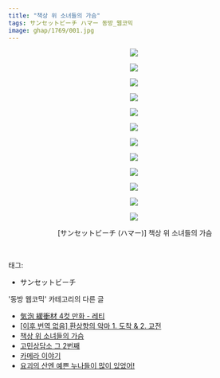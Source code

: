 ```yaml
---
title: "책상 위 소녀들의 가슴"
tags: サンセットビーチ ハマー 동방_웹코믹
image: ghap/1769/001.jpg
---
```

<div class="article">
<p style="text-align: center; clear: none; float: none;"><img src="{{ site.nasurl }}/ghap/1769/001.jpg"/></p>
<p style="text-align: center; clear: none; float: none;"><img src="{{ site.nasurl }}/ghap/1769/002.jpg"/></p>
<p style="text-align: center; clear: none; float: none;"><img src="{{ site.nasurl }}/ghap/1769/003.jpg"/></p>
<p style="text-align: center; clear: none; float: none;"><img src="{{ site.nasurl }}/ghap/1769/004.jpg"/></p>
<p style="text-align: center; clear: none; float: none;"><img src="{{ site.nasurl }}/ghap/1769/005.jpg"/></p>
<p style="text-align: center; clear: none; float: none;"><img src="{{ site.nasurl }}/ghap/1769/006.jpg"/></p>
<p style="text-align: center; clear: none; float: none;"><img src="{{ site.nasurl }}/ghap/1769/007.jpg"/></p>
<p style="text-align: center; clear: none; float: none;"><img src="{{ site.nasurl }}/ghap/1769/008.jpg"/></p>
<p style="text-align: center; clear: none; float: none;"><img src="{{ site.nasurl }}/ghap/1769/009.jpg"/></p>
<p style="text-align: center; clear: none; float: none;"><img src="{{ site.nasurl }}/ghap/1769/010.jpg"/></p>
<p style="text-align: center; clear: none; float: none;"><img src="{{ site.nasurl }}/ghap/1769/011.jpg"/></p>
<p style="text-align: center; clear: none; float: none;"><img src="{{ site.nasurl }}/ghap/1769/012.jpg"/></p>
<p style="text-align: center; clear: none; float: none;"> [サンセットビーチ (ハマー)] 책상 위 소녀들의 가슴</p>
<p><br/></p>
</div><div class="tagTrail">
<p>태그: </p>
<ul>
<li>サンセットビーチ</li>
</ul>
</div><div class="another">
<p>'동방 웹코믹' 카테고리의 다른 글</p>
<ul>
<li><a href="/2016-08-23-ghap_1789">気泡 緩衝材 4컷 만화 - 레티</a></li>
<li><a href="/2016-08-23-ghap_1786">[이후 번역 없음] 환상향의 악마 1. 도착 &amp; 2. 교전</a></li>
<li><a href="/2016-08-22-ghap_1769">책상 위 소녀들의 가슴</a></li>
<li><a href="/2016-08-20-ghap_1732">고민상담소 그 2번째</a></li>
<li><a href="/2016-08-20-ghap_1728">카메라 이야기</a></li>
<li><a href="/2016-08-20-ghap_1725">요괴의 산엔 예쁜 누나들이 많이 있었어!</a></li>
</ul>
</div><div class="cb_module cb_fluid">
<div class="cb_wrt cb_profile">
</div><!-- commentList close -->
</div>